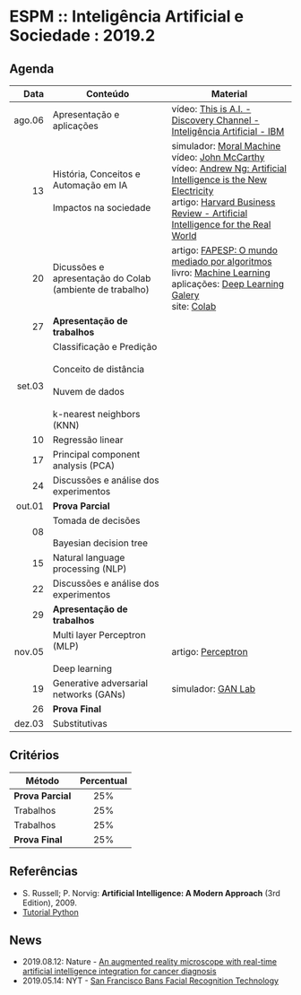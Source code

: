 # ESPM :: Inteligência Artificial e Sociedade : 2019.2

## Agenda

| Data   | Conteúdo | Material |
|-------:|----------|----------|
| ago.06 | Apresentação e aplicações | vídeo: [This is A.I. - Discovery Channel - Inteligência Artificial - IBM](https://www.youtube.com/watch?v=H3P87qCdqk4) |
|     13 | História, Conceitos e Automação em IA <br><br> Impactos na sociedade | simulador: [Moral Machine](http://moralmachine.mit.edu) <br> vídeo: [John McCarthy](https://www.youtube.com/watch?v=Ozipf13jRr4) <br> vídeo: [Andrew Ng: Artificial Intelligence is the New Electricity](https://www.youtube.com/watch?v=21EiKfQYZXc) <br> artigo: [Harvard Business Review - Artificial Intelligence for the Real World](https://hbr.org/2018/01/artificial-intelligence-for-the-real-world) |
|     20 | Dicussões e apresentação do Colab (ambiente de trabalho) | artigo: [FAPESP: O mundo mediado por algoritmos](https://revistapesquisa.fapesp.br/2018/04/19/o-mundo-mediado-por-algoritmos/) <br> livro: [Machine Learning](http://www.cs.cmu.edu/~tom/pubs/MachineLearning.pdf) <br> aplicações: [Deep Learning Galery](http://deeplearninggallery.com/) <br> site: [Colab](https://colab.research.google.com) |
|     27 | **Apresentação de trabalhos** | |
| set.03 | Classificação e Predição <br><br> Conceito de distância <br><br> Nuvem de dados <br><br> k-nearest neighbors (KNN) | |
|     10 | Regressão linear | |
|     17 | Principal component analysis (PCA) | |
|     24 | Discussões e análise dos experimentos | |
| out.01 | **Prova Parcial** | |
|     08 | Tomada de decisões <br><br> Bayesian decision tree | |
|     15 | Natural language processing (NLP) | |
|     22 | Discussões e análise dos experimentos |
|     29 | **Apresentação de trabalhos** | |
| nov.05 | Multi layer Perceptron (MLP) <br><br> Deep learning | artigo: [Perceptron](https://hackernoon.com/perceptron-deep-learning-basics-3a938c5f84b6) <br>  |
|     19 | Generative adversarial networks (GANs) | simulador: [GAN Lab](https://poloclub.github.io/ganlab/) <br> |
|     26 | **Prova Final** | |
| dez.03 | Substitutivas | |

## Critérios

| Método            | Percentual |
|-------------------|:----------:|
| **Prova Parcial** |     25%    |
| Trabalhos         |     25%    |
| Trabalhos         |     25%    |
| **Prova Final**   |     25%    |

## Referências

- S. Russell; P. Norvig: **Artificial Intelligence: A Modern Approach** (3rd Edition), 2009.
- [Tutorial Python](https://www.tutorialspoint.com/python/)

## News

- 2019.08.12: Nature - [An augmented reality microscope with real-time artificial intelligence integration for cancer diagnosis](https://doi.org/10.1038/s41591-019-0539-7)
- 2019.05.14: NYT - [San Francisco Bans Facial Recognition Technology](https://www.nytimes.com/2019/05/14/us/facial-recognition-ban-san-francisco.html)

